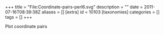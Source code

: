 +++
title = "File:Coordinate-pairs-perl6.svg"
description = ""
date = 2011-07-16T08:39:38Z
aliases = []
[extra]
id = 10103
[taxonomies]
categories = []
tags = []
+++

Plot coordinate pairs
